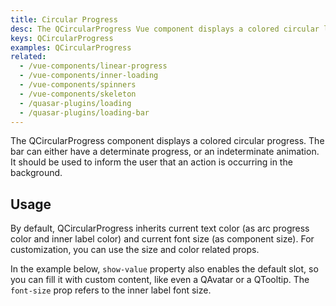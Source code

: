```yaml
---
title: Circular Progress
desc: The QCircularProgress Vue component displays a colored circular loading indicator. The bar can either have a determinate progress, or an indeterminate animation.
keys: QCircularProgress
examples: QCircularProgress
related:
  - /vue-components/linear-progress
  - /vue-components/inner-loading
  - /vue-components/spinners
  - /vue-components/skeleton
  - /quasar-plugins/loading
  - /quasar-plugins/loading-bar
---
```


The QCircularProgress component displays a colored circular progress. The bar can either have a determinate progress, or an indeterminate animation. It should be used to inform the user that an action is occurring in the background.

<DocApi file="QCircularProgress" />

## Usage

By default, QCircularProgress inherits current text color (as arc progress color and inner label color) and current font size (as component size). For customization, you can use the size and color related props.

<DocExample title="Determined state" file="Determined" />

<DocExample title="Determinate and reverse" file="Reverse" />

<DocExample title="Offset angle" file="Angle" />

<DocExample title="Custom min/max (same model)" file="CustomMinMax" />

In the example below, `show-value` property also enables the default slot, so you can fill it with custom content, like even a QAvatar or a QTooltip. The `font-size` prop refers to the inner label font size.

<DocExample title="Show value" file="ShowValue" />

<DocExample title="Indeterminate state" file="Indeterminate" />

<DocExample title="Rounded arc of progress (v2.8.4+)" file="RoundedStyle" />

<DocExample title="Standard sizes" file="StandardSizes" />
